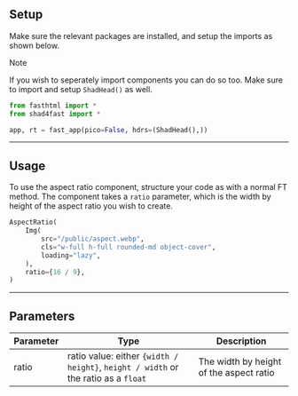 ## Setup

Make sure the relevant packages are installed, and setup the imports as shown below.

> [!NOTE]
> If you wish to seperately import components you can do so too. Make sure to import and setup `ShadHead()` as well.

```python
from fasthtml import *
from shad4fast import *

app, rt = fast_app(pico=False, hdrs=(ShadHead(),))
```

---

## Usage

To use the aspect ratio component, structure your code as with a normal FT method. The component takes a `ratio` parameter, which is the width by height of the aspect ratio you wish to create.

```python
AspectRatio(
    Img(
        src="/public/aspect.webp",
        cls="w-full h-full rounded-md object-cover",
        loading="lazy",
    ),
    ratio={16 / 9},
)
```

---

## Parameters

| Parameter | Type                                                                               | Description                             |
| --------- | ---------------------------------------------------------------------------------- | --------------------------------------- |
| ratio     | ratio value: either `{width / height}`, `height / width` or the ratio as a `float` | The width by height of the aspect ratio |
